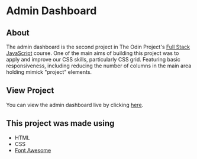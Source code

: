 # Admin Dashboard
## About
The admin dashboard is the second project in The Odin Project's [Full Stack JavaScript](https://www.theodinproject.com/paths/full-stack-javascript) course. One of the main aims of building this project was to apply and improve our CSS skills, particularly CSS grid. Featuring basic responsiveness, including reducing the number of columns in the main area holding mimick "project" elements.
## View Project
You can view the admin dashboard live by clicking [here](https://brajpatel.github.io/admin-dashboard/).
## This project was made using
- HTML
- CSS
- [Font Awesome](https://fontawesome.com/)
